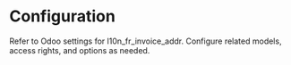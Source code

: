 # Configuration

Refer to Odoo settings for l10n_fr_invoice_addr. Configure related models, access rights, and options as needed.
